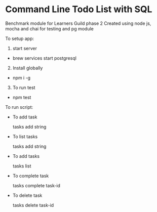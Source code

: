 # Command Line Todo List with SQL

Benchmark module for Learners Guild phase 2
Created using node js, mocha and chai for testing and pg module


To setup app:
1. start server
- brew services start postgresql
2. Install globally
- npm i -g
3. To run test
- npm test

To run script:

 - To add task

   tasks add string

 - To list tasks

   tasks add string

- To add tasks

   tasks list

- To complete task

   tasks complete task-id

- To delete task

   tasks delete task-id



